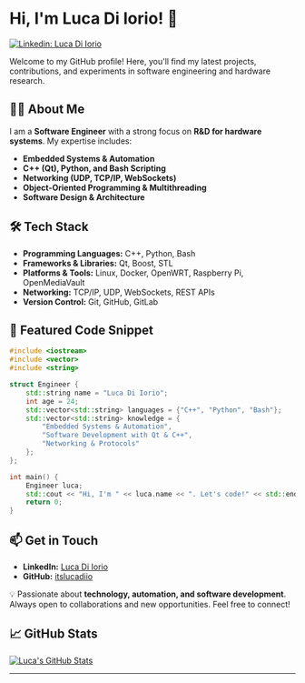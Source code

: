 # Hi, I'm Luca Di Iorio! 👋

[![Linkedin: Luca Di Iorio](https://img.shields.io/badge/-itslucadiio-blue?style=flat-square&logo=Linkedin&logoColor=white&link=https://www.linkedin.com/in/thaianebraga/)](https://www.linkedin.com/in/luca-di-iorio-casellas-987b041a9/)

Welcome to my GitHub profile! Here, you'll find my latest projects, contributions, and experiments in software engineering and hardware research.

## 👨‍💻 About Me
I am a **Software Engineer** with a strong focus on **R&D for hardware systems**. My expertise includes:
- **Embedded Systems & Automation**
- **C++ (Qt), Python, and Bash Scripting**
- **Networking (UDP, TCP/IP, WebSockets)**
- **Object-Oriented Programming & Multithreading**
- **Software Design & Architecture**

## 🛠️ Tech Stack
- **Programming Languages:** C++, Python, Bash
- **Frameworks & Libraries:** Qt, Boost, STL
- **Platforms & Tools:** Linux, Docker, OpenWRT, Raspberry Pi, OpenMediaVault
- **Networking:** TCP/IP, UDP, WebSockets, REST APIs
- **Version Control:** Git, GitHub, GitLab

## 🚀 Featured Code Snippet
```cpp
#include <iostream>
#include <vector>
#include <string>

struct Engineer {
    std::string name = "Luca Di Iorio";
    int age = 24;
    std::vector<std::string> languages = {"C++", "Python", "Bash"};
    std::vector<std::string> knowledge = {
        "Embedded Systems & Automation",
        "Software Development with Qt & C++",
        "Networking & Protocols"
    };
};

int main() {
    Engineer luca;
    std::cout << "Hi, I'm " << luca.name << ". Let's code!" << std::endl;
    return 0;
}
```

## 📫 Get in Touch
- **LinkedIn:** [Luca Di Iorio](https://www.linkedin.com/in/luca-di-iorio-casellas-987b041a9)
- **GitHub:** [itslucadiio](https://github.com/itslucadiio)

💡 Passionate about **technology, automation, and software development**. Always open to collaborations and new opportunities. Feel free to connect!

## &#x1f4c8; GitHub Stats

<a href="https://github.com/itslucadiio">
  <img align="center" src="https://github-readme-stats.vercel.app/api/top-langs/?username=itslucadiio" alt="Luca's GitHub Stats" />
</a>

---

